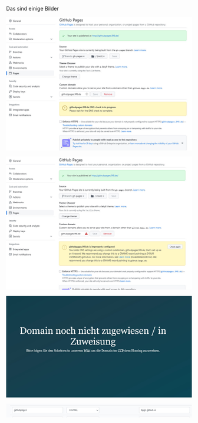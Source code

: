 Das sind einige Bilder

![test](anleitung.github.io-cname-01.jpg)

![test](anleitung.github.io-cname-02.jpg)

![test](anleitung.github.io-cname-03.jpg)

![test](anleitung.github.io-cname-04.jpg)
